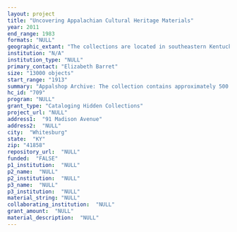 ```yaml
--- 
layout: project 
title: "Uncovering Appalachian Cultural Heritage Materials"
year: 2011
end_range: 1983
formats: "NULL"
geographic_extant: "The collections are located in southeastern Kentucky and the geographic scope of the materials covers Central Appalachia."
institution: "N/A"
institution_type: "NULL"
primary_contact: "Elizabeth Barret"
size: "13000 objects"
start_range: "1913"
summary: "Appalshop Archive: The collection contains approximately 500 16mm film and audio elements recorded by members of the Appalshop Film Workshop. Content includes interviews and footage which document aspects of life in Appalachia including coal camp life, union events, music events, craftspeople, social and religious traditions and practices. The elements in the collection include camera original picture elements, original audiotape elements, and workprint (picture and sound elements that were edited to run in sync). While the titles for these elements are written on the cans and boxes in which they are housed, the archive will need to research and, when possible, playback selected elements in order to deepen available metadata. Pine Mountain Settlement School: The collection contains ten (10) 16mm films and approximately 10,000 photographs which represent the history of the School from its conception in 1912 to the present day. A National Historic Landmark, Pine Mountain Settlement School was founded in 1913 as a school for children in the commonwealth's remote southeastern mountains and a social center for surrounding communities. Southeast Kentucky Community and Technical College: The Benham Lynch Collection (circa 1917 to 1958) consists of 2500 photographic images, acetate negatives, and glass plate negatives. Benham and Lynch are Harlan County coal camps begun in the second decade of the 20th century. Benham was built by the International Harvester Company and Lynch by United States Steel. At the time of their construction, they were considered \"model\" coal camps, in a time when housing and living conditions for Appalachian coal miners and their families varied broadly. The photography collection consists of prints and negatives taken by company photographers during the construction and early years of the two towns."
hc_id: "709"
program: "NULL"
grant_type: "Cataloging Hidden Collections"
project_url: "NULL"
address1:  "91 Madison Avenue"
address2:  "NULL"
city:  "Whitesburg"
state:  "KY"
zip: "41858"
repository_url:  "NULL"
funded:  "FALSE"
p1_institution:  "NULL"
p2_name:  "NULL"
p2_institution:  "NULL"
p3_name:  "NULL"
p3_institution:  "NULL"
material_string: "NULL"
collaborating_institution:  "NULL"
grant_amount:  "NULL"
material_description:  "NULL"
---
```

